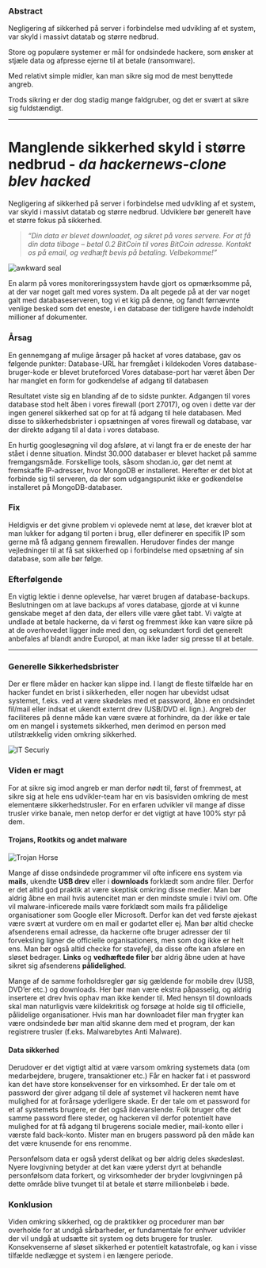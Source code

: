 ### Abstract

Negligering af sikkerhed på server i forbindelse med udvikling af et system, var skyld i massivt datatab og større nedbrud.
 
Store og populære systemer er mål for ondsindede hackere, som ønsker at stjæle data og afpresse ejerne til at betale (ransomware).
 
Med relativt simple midler, kan man sikre sig mod de mest benyttede angreb.
 
Trods sikring er der dog stadig mange faldgruber, og det er svært at sikre sig fuldstændigt.

___

# Manglende sikkerhed skyld i større nedbrud - *da hackernews-clone blev hacked*

Negligering af sikkerhed på server i forbindelse med udvikling af et system, var skyld i massivt datatab og større nedbrud. Udviklere bør generelt have et større fokus på sikkerhed.

> *“Din data er blevet downloadet, og sikret på vores servere. For at få din data tilbage – betal 0.2 BitCoin til vores BitCoin adresse. Kontakt os på email, og vedhæft bevis på betaling. Velbekomme!”*

![awkward seal](http://212.47.237.59/test/blog/Screen%20Shot%202017-12-10%20at%2012.59.55.png "Awkward Seal")

En alarm på vores monitoreringssystem havde gjort os opmærksomme på, at der var noget galt med vores system. Da alt pegede på at der var noget galt med databaseserveren, tog vi et kig på denne, og fandt førnævnte venlige besked som det eneste, i en database der tidligere havde indeholdt millioner af dokumenter.

### Årsag

En gennemgang af mulige årsager på hacket af vores database, gav os følgende punkter:
Database-URL har fremgået i kildekoden
Vores database-bruger-kode er blevet bruteforced
Vores database-port har været åben
Der har manglet en form for godkendelse af adgang til databasen

Resultatet viste sig en blanding af de to sidste punkter. Adgangen til vores database stod helt åben i vores firewall (port 27017), og oven i dette var der ingen generel sikkerhed sat op for at få adgang til hele databasen. Med disse to sikkerhedsbrister i opsætningen af vores firewall og database, var der direkte adgang til al data i vores database.

En hurtig googlesøgning vil dog afsløre, at vi langt fra er de eneste der har stået i denne situation. Mindst 30.000 databaser er blevet hacket på samme fremgangsmåde. Forskellige tools, såsom shodan.io, gør det nemt at fremskaffe IP-adresser, hvor MongoDB er installeret. Herefter er det blot at forbinde sig til serveren, da der som udgangspunkt ikke er godkendelse installeret på MongoDB-databaser.

### Fix

Heldigvis er det givne problem vi oplevede nemt at løse, det kræver blot at man lukker for adgang til porten i brug, eller definerer en specifik IP som gerne må få adgang gennem firewallen. Herudover findes der mange vejledninger til at få sat sikkerhed op i forbindelse med opsætning af sin database, som alle bør følge.

### Efterfølgende

En vigtig lektie i denne oplevelse, har været brugen af database-backups. Beslutningen om at lave backups af vores database, gjorde at vi kunne genskabe meget af den data, der ellers ville være gået tabt. Vi valgte at undlade at betale hackerne, da vi først og fremmest ikke kan være sikre på at de overhovedet ligger inde med den, og sekundært fordi det generelt anbefales af blandt andre Europol, at man ikke lader sig presse til at betale.

 
 ___
 
 ### Generelle Sikkerhedsbrister
 
Der er flere måder en hacker kan slippe ind. I langt de fleste tilfælde har en hacker fundet en brist i sikkerheden, eller nogen har ubevidst udsat systemet, f.eks. ved at være skødeløs med et password, åbne en ondsindet fil/mail eller indsat et ukendt externt drev (USB/DVD el. lign.). Angreb der faciliteres på denne måde kan være svære at forhindre, da der ikke er tale om en mangel i systemets sikkerhed, men derimod en person med utilstrækkelig viden omkring sikkerhed. 

![IT Securiy](https://i.imgur.com/tDikfo6.png "")

### Viden er magt
 
For at sikre sig imod angreb er man derfor nødt til, først of fremmest, at sikre sig at hele ens udvikler-team har en vis basisviden omkring de mest elementære sikkerhedstrusler. For en erfaren udvikler vil mange af disse trusler virke banale, men netop derfor er det vigtigt at have 100% styr på dem.

#### Trojans, Rootkits og andet malware

![Trojan Horse](http://s2.quickmeme.com/img/5d/5d91e23d0b04b87bc44a4068fda43ccead75a85e392fa6710812a6ca4459424f.jpg)

Mange af disse ondsindede programmer vil ofte inficere ens system via **mails**, ukendte **USB drev** eller i **downloads** forklædt som andre filer. Derfor er det altid god praktik at være skeptisk omkring disse medier. Man bør aldrig åbne en mail hvis autencitet man er den mindste smule i tvivl om. Ofte vil malware-inficerede mails være forklædt som mails fra pålidelige organisationer som Google eller Microsoft. Derfor kan det ved første øjekast være svært at vurdere om en mail er godartet eller ej. Man bør altid checke afsenderens email adresse, da hackerne ofte bruger adresser der til forveksling ligner de officielle organisationers, men som dog ikke er helt ens. Man bør også altid checke for stavefejl, da disse ofte kan afsløre en sløset bedrager. **Links** og **vedhæftede filer** bør aldrig åbne uden at have sikret sig afsenderens **pålidelighed**. 

Mange af de samme forholdsregler gør sig gældende for mobile drev (USB, DVD’er etc.) og downloads. Her bør man være ekstra påpasselig, og aldrig insertere et drev hvis ophav man ikke kender til. Med hensyn til downloads skal man naturligvis være kildekritisk og forsøge at holde sig til officielle, pålidelige organisationer. Hvis man har downloadet filer man frygter kan være ondsindede bør man altid skanne dem med et program, der kan registrere trusler (f.eks. Malwarebytes Anti Malware).

#### Data sikkerhed

Derudover er det vigtigt altid at være varsom omkring systemets data (om medarbejdere, brugere, transaktioner etc.) Får en hacker fat i et password kan det have store konsekvenser for en virksomhed. Er der tale om et password der giver adgang til dele af systemet vil hackeren nemt have mulighed for at forårsage yderligere skade. Er der tale om et password for et af systemets brugere, er det også ildevarslende. Folk bruger ofte det samme password flere steder, og hackeren vil derfor potentielt have mulighed for at få adgang til brugerens sociale medier, mail-konto eller i værste fald back-konto. Mister man en brugers password på den måde kan det være knusende for ens renomme.

Personfølsom data er også yderst delikat og bør aldrig deles skødesløst. Nyere lovgivning betyder at det kan være yderst dyrt at behandle personfølsom data forkert, og virksomheder der bryder lovgivningen på dette område blive tvunget til at betale et større millionbeløb i bøde.

### Konklusion

Viden omkring sikkerhed, og de praktikker og procedurer man bør overholde for at undgå sårbarheder, er fundamentale for enhver udvikler der vil undgå at udsætte sit system og dets brugere for trusler. Konsekvenserne af sløset sikkerhed er potentielt katastrofale, og kan i visse tilfælde nedlægge et system i en længere periode. 
